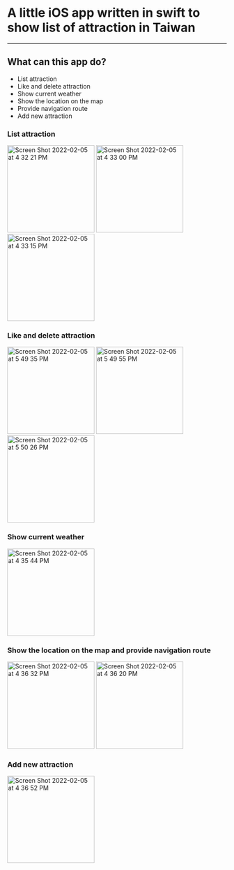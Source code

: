 # A little iOS app written in swift to show list of attraction in Taiwan
---
## What can this app do?
- List attraction
- Like and delete attraction
- Show current weather
- Show the location on the map
- Provide navigation route
- Add new attraction

### List attraction
<p float="left">
  <img width="200" alt="Screen Shot 2022-02-05 at 4 32 21 PM" src="https://user-images.githubusercontent.com/79236612/152636300-d8a6677e-4006-475b-9004-290291a71125.png">
  <img width="200" alt="Screen Shot 2022-02-05 at 4 33 00 PM" src="https://user-images.githubusercontent.com/79236612/152636611-d0f4bbbf-78d5-42c5-b2b0-2e6290d949cb.png">
  <img width="200" alt="Screen Shot 2022-02-05 at 4 33 15 PM" src="https://user-images.githubusercontent.com/79236612/152636617-63e7fbd2-b55a-45ff-9060-9ef4767defb3.png">
</p>

### Like and delete attraction
<p float="left">
  <img width="200" alt="Screen Shot 2022-02-05 at 5 49 35 PM" src="https://user-images.githubusercontent.com/79236612/152636870-334a315e-9162-459a-8e44-1788c3499f20.png">
  <img width="200" alt="Screen Shot 2022-02-05 at 5 49 55 PM" src="https://user-images.githubusercontent.com/79236612/152636886-23a53f17-48bd-4b1e-8d87-c99f7dc0309c.png">
  <img width="200" alt="Screen Shot 2022-02-05 at 5 50 26 PM" src="https://user-images.githubusercontent.com/79236612/152636888-11df35fb-84ba-4310-bcd0-6d84930fb79c.png">

</p>


### Show current weather
<img width="200" alt="Screen Shot 2022-02-05 at 4 35 44 PM" src="https://user-images.githubusercontent.com/79236612/152636327-a4b8dfc0-9230-4c31-9f5e-cf3cc5a0426c.png">


### Show the location on the map and provide navigation route
<p float="left">
  <img width="200" alt="Screen Shot 2022-02-05 at 4 36 32 PM" src="https://user-images.githubusercontent.com/79236612/152636349-7774dd54-5303-4c8e-9ef1-a213eddb2f1e.png">
  <img width="200" alt="Screen Shot 2022-02-05 at 4 36 20 PM" src="https://user-images.githubusercontent.com/79236612/152636375-40387f99-1233-4528-812b-c4fd1017e009.png">
</p>

### Add new attraction
<img width="200" alt="Screen Shot 2022-02-05 at 4 36 52 PM" src="https://user-images.githubusercontent.com/79236612/152636403-8a477217-6945-4db2-a687-9fd0d203c233.png">


